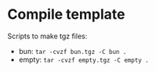 # Compile template

Scripts to make tgz files:

- bun: `tar -cvzf bun.tgz -C bun .`
- empty: `tar -cvzf empty.tgz -C empty .`
